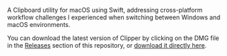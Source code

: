 A Clipboard utility for macOS using Swift, addressing cross-platform workflow challenges I experienced when switching between Windows and macOS environments.


You can download the latest version of Clipper by clicking on the DMG file in the [Releases](https://github.com/B6xb/Clipper/blob/master/Releases/) section of this repository, or [download it directly here](https://github.com/B6xb/Clipper/blob/master/Releases/Clipper.dmg "download").
